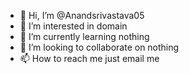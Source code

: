 - 👋 Hi, I’m @Anandsrivastava05
- 👀 I’m interested in domain
- 🌱 I’m currently learning nothing
- 💞️ I’m looking to collaborate on nothing
- 📫 How to reach me just email me
<!---
Anandsrivastava05/Anandsrivastava05 is a ✨ special ✨ repository because its `README.md` (this file) appears on your GitHub profile.
You can click the Preview link to take a look at your changes.
--->
